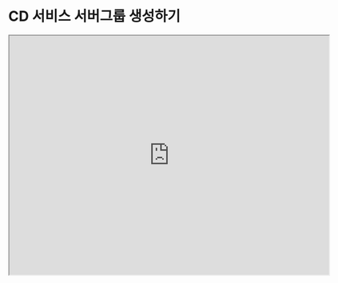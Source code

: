 # CD 서비스 서버그룹 생성하기

<iframe src="https://drive.google.com/file/d/18ev7pFVdrH_zId59cjkd2hNXVydEvd1f/preview" width="640" height="480"></iframe>
